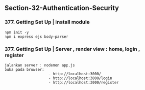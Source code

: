 ## Section-32-Authentication-Security

### 377. Getting Set Up | install module

    npm init -y
    npm i express ejs body-parser

### 377. Getting Set Up | Server , render view : home, login , register

    jalankan server : nodemon app.js
    buka pada browser:
                        - http://localhost:3000/
                        - http://localhost:3000/login
                        - http://localhost:3000/register
